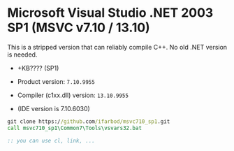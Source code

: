 # Microsoft Visual Studio .NET 2003 SP1 (MSVC v7.10 / 13.10)

This is a stripped version that can reliably compile C++. No old .NET version is needed.

- +KB???? (SP1)

- Product version: `7.10.9955`
- Compiler (c1xx.dll) version: `13.10.9955`

- (IDE version is 7.10.6030)

```bat
git clone https://github.com/ifarbod/msvc710_sp1.git
call msvc710_sp1\Common7\Tools\vsvars32.bat

:: you can use cl, link, ...
```
